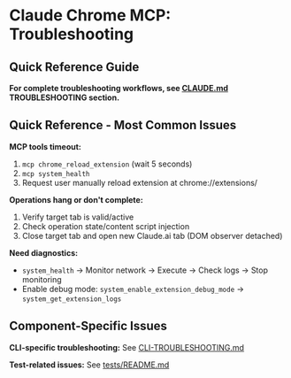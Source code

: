 # Claude Chrome MCP: Troubleshooting
## Quick Reference Guide

**For complete troubleshooting workflows, see [CLAUDE.md](../CLAUDE.md) TROUBLESHOOTING section.**

## Quick Reference - Most Common Issues

**MCP tools timeout:**
1. `mcp chrome_reload_extension` (wait 5 seconds)
2. `mcp system_health` 
3. Request user manually reload extension at chrome://extensions/

**Operations hang or don't complete:**
1. Verify target tab is valid/active
2. Check operation state/content script injection
3. Close target tab and open new Claude.ai tab (DOM observer detached)

**Need diagnostics:**
- `system_health` → Monitor network → Execute → Check logs → Stop monitoring
- Enable debug mode: `system_enable_extension_debug_mode` → `system_get_extension_logs`

## Component-Specific Issues

**CLI-specific troubleshooting:** See [CLI-TROUBLESHOOTING.md](CLI-TROUBLESHOOTING.md)

**Test-related issues:** See [tests/README.md](../tests/README.md)